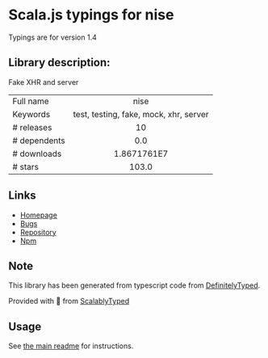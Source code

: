
# Scala.js typings for nise

Typings are for version 1.4

## Library description:
Fake XHR and server

|                    |                 |
| ------------------ | :-------------: |
| Full name          | nise |
| Keywords           | test, testing, fake, mock, xhr, server |
| # releases         | 10 |
| # dependents       | 0.0 |
| # downloads        | 1.8671761E7 |
| # stars            | 103.0 |

## Links
- [Homepage](https://github.com/sinonjs/nise#readme)
- [Bugs](https://github.com/sinonjs/nise/issues)
- [Repository](https://github.com/sinonjs/nise)
- [Npm](https://www.npmjs.com/package/nise)
    


## Note
This library has been generated from typescript code from [DefinitelyTyped](https://definitelytyped.org).

Provided with :purple_heart: from [ScalablyTyped](https://github.com/oyvindberg/ScalablyTyped)

## Usage
See [the main readme](../../readme.md) for instructions.



